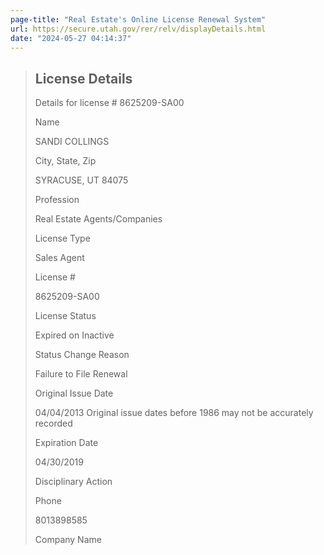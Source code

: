 ```yaml
---
page-title: "Real Estate's Online License Renewal System"
url: https://secure.utah.gov/rer/relv/displayDetails.html
date: "2024-05-27 04:14:37"
---
```


> ## License Details
> 
> Details for license # 8625209-SA00
> 
> Name
> 
> SANDI COLLINGS
> 
> City, State, Zip
> 
> SYRACUSE, UT 84075
> 
> Profession
> 
> Real Estate Agents/Companies
> 
> License Type
> 
> Sales Agent
> 
> License #
> 
> 8625209-SA00
> 
> License Status
> 
> Expired on Inactive
> 
> Status Change Reason
> 
> Failure to File Renewal
> 
> Original Issue Date
> 
> 04/04/2013 Original issue dates before 1986 may not be accurately recorded
> 
> Expiration Date
> 
> 04/30/2019
> 
> Disciplinary Action
> 
> Phone
> 
> 8013898585
> 
> Company Name
